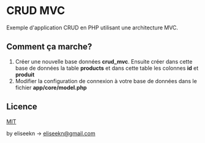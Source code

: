 # CRUD MVC

Exemple d&#39;application CRUD en PHP utilisant une architecture MVC.

## Comment ça marche?

1. Créer une nouvelle base données **crud_mvc**. Ensuite créer dans cette base de données la table **products** et dans cette table les colonnes **id** et **produit**
2. Modifier la configuration de connexion à votre base de données dans le fichier **app/core/model.php**

## Licence

[MIT](https://choosealicense.com/licenses/mit/)

by eliseekn -> eliseekn@gmail.com
